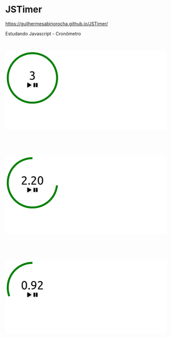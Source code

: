 # JSTimer

https://guilhermesabinorocha.github.io/JSTimer/

Estudando Javascript - Cronômetro

</br>
<p><img src="https://raw.githubusercontent.com/GuilhermeSabinoRocha/JSTimer/master/1.png" > </p>
</br></br></br>
<p><img src="https://raw.githubusercontent.com/GuilhermeSabinoRocha/JSTimer/master/2.png" > </p>
</br></br></br>
<p><img src="https://raw.githubusercontent.com/GuilhermeSabinoRocha/JSTimer/master/3.png" > </p>
